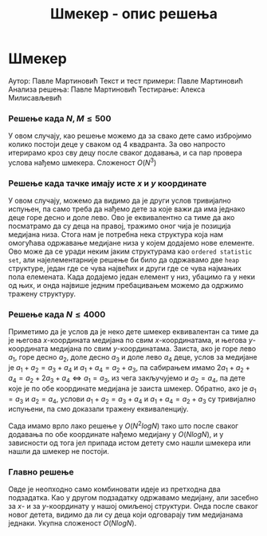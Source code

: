 ﻿---
title: Шмекер - опис решења
---

# Шмекер

Аутор: Павле Мартиновић 
Текст и тест примери: Павле Мартиновић 
Анализа решења: Павле Мартиновић 
Тестирање: Алекса Милисављевић

### Решење када $N, M \leq 500$

У овом случају, као решење можемо да за свако дете само избројимо колико постоји деце у сваком од $4$ квадранта. За ово напросто итерирамо кроз сву децу после сваког додавања, и са пар провера услова нађемо шмекера. Сложеност $O(N^3)$

### Решење када тачке имају исте $x$ и $y$ координате

У овом случају, можемо да видимо да је други услов тривијално испуњен, па само треба да нађемо дете за које важи да има једнако деце горе десно и доле лево. Ово је еквивалентно са тиме да ако посматрамо да су деца на правој, тражимо оног чија је позиција медијана низа. Стога нам је потребна нека структура која нам омогућава одржавање медијане низа у којем додајемо нове елементе. Ово може да се уради неким јаким структурама као `ordered statistic set`, али најелементарније решење би било да одржавамо две `heap` структуре, један где се чува највећих и други где се чува најмањих пола елемената. Када додајемо један елемент у низ, убацимо га у неки од њих, и онда највише једним пребацивањем можемо да одржимо тражену структуру.

### Решење када $N\leq 4000$

Приметимо да је услов да је неко дете шмекер еквивалентан са тиме да је његова $x$-координата медијана по свим $x$-координатама, и његова $y$-координата медијана по свим $y$-координатама. Заиста, ако је горе лево $a_1$, горе десно $a_2$, доле десно $a_3$ и доле лево $a_4$ деце, услов за медијане је $a_1+a_2=a_3+a_4$ и $a_1+a_4=a_2+a_3$, па сабирањем имамо $2a_1+a_2+a_4=a_2+2a_3+a_4\iff a_1=a_3$, из чега закључујемо и $a_2=a_4$, па дете које је по обе координате медијана је заиста шмекер. Обратно, ако је $a_1=a_3$ и $a_2=a_4$, услови $a_1+a_2=a_3+a_4$ и $a_1+a_4=a_2+a_3$ су тривијално испуњени, па смо доказали тражену еквиваленцију. 

Сада имамо врло лако решење у $O(N^2logN)$ тако што после сваког додавања по обе координате нађемо медијану у $O(NlogN)$, и у зависности од тога јел припада истом детету смо нашли шмекера или нашли да шмекер не постоји.

### Главно решење

Овде је неопходно само комбиновати идеје из претходна два подзадатка. Као у другом подзадатку одржавамо медијану, али засебно за $x$- и за $y$-координату у нашој омиљеној структури. Онда после сваког новог детета, видимо да ли су деца који одговарају тим медијанама једнаки. Укупна сложеност $O(NlogN)$.
